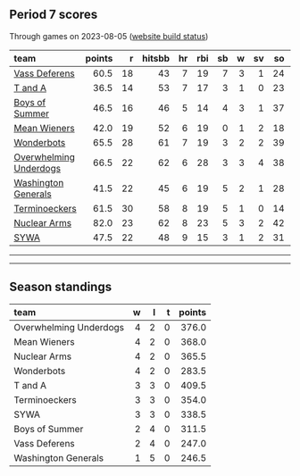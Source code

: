 

## Period 7 scores

Through games on 2023-08-05 ([website build status](https://github.com/brian-bot/pl-site/actions))


|team                   | points|  r| hitsbb| hr| rbi| sb|  w| sv| so|   era|  whip|
|:----------------------|------:|--:|------:|--:|---:|--:|--:|--:|--:|-----:|-----:|
|[Vass Deferens](./vassdeferens)|   60.5| 18|     43|  7|  19|  7|  3|  1| 24| 4.091| 1.121|
|[T and A](./tanda)     |   36.5| 14|     53|  7|  17|  3|  1|  0| 23| 4.939| 1.134|
|[Boys of Summer](./boysofsummer)|   46.5| 16|     46|  5|  14|  4|  3|  1| 37| 4.645| 1.032|
|[Mean Wieners](./meanwieners)|   42.0| 19|     52|  6|  19|  0|  1|  2| 18| 4.355| 1.306|
|[Wonderbots](./wonderbots)|   65.5| 28|     61|  7|  19|  3|  2|  2| 39| 4.580| 1.259|
|[Overwhelming Underdogs](./overwhelmingunderdogs)|   66.5| 22|     62|  6|  28|  3|  3|  4| 38| 4.408| 1.531|
|[Washington Generals](./washingtongenerals)|   41.5| 22|     45|  6|  19|  5|  2|  1| 28| 7.177| 1.557|
|[Terminoeckers](./terminoeckers)|   61.5| 30|     58|  8|  19|  5|  1|  0| 14| 2.662| 1.225|
|[Nuclear Arms](./nucleararms)|   82.0| 23|     62|  8|  23|  5|  3|  2| 42| 4.119| 1.271|
|[SYWA](./sywa)         |   47.5| 22|     48|  9|  15|  3|  1|  2| 31| 4.747| 1.451|

* * *
* * *

## Season standings


|team                   |  w|  l|  t| points|
|:----------------------|--:|--:|--:|------:|
|Overwhelming Underdogs |  4|  2|  0|  376.0|
|Mean Wieners           |  4|  2|  0|  368.0|
|Nuclear Arms           |  4|  2|  0|  365.5|
|Wonderbots             |  4|  2|  0|  283.5|
|T and A                |  3|  3|  0|  409.5|
|Terminoeckers          |  3|  3|  0|  354.0|
|SYWA                   |  3|  3|  0|  338.5|
|Boys of Summer         |  2|  4|  0|  311.5|
|Vass Deferens          |  2|  4|  0|  247.0|
|Washington Generals    |  1|  5|  0|  246.5|


